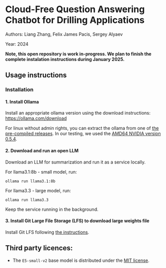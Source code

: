 # Cloud-Free Question Answering Chatbot for Drilling Applications 

Authors: Liang Zhang, Felix James Pacis, Sergey Alyaev

Year: 2024

**Note, this open repository is work in-progress. We plan to finish the complete instalation instructions during January 2025.**

## Usage instructions

### Installation

#### 1. Install Ollama 
Install an appropriate ollama version using the download instructions: https://ollama.com/download

For linux without admin rights, you can extract the ollama from one of [the pre-compiled releases](https://github.com/ollama/ollama/releases). In our testing, we used the [AMD64 NVIDIA version 0.5.4](https://github.com/ollama/ollama/releases/download/v0.5.4/ollama-linux-amd64.tgz).


#### 2. Download and run an open LLM 

Download an LLM for summarization and run it as a service locally.

For llama3.1:8b - small model, run:

```
ollama run llama3.1:8b
```

For llama3.3 - large model, run:
```
ollama run llama3.3
```

Keep the service running in the background.

#### 3. Install Git Large File Storage (LFS) to download large weights file

Install Git LFS following [the instructions](https://docs.github.com/en/repositories/working-with-files/managing-large-files/installing-git-large-file-storage).



## Third party licences:
* The `E5-small-v2` base model is distributed under the [MIT license](https://choosealicense.com/licenses/mit/).
